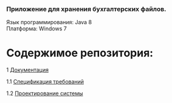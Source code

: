 
### Приложение для хранения бухгалтерских файлов.

Язык программирования: Java 8  
Платформа: Windows 7 

# Содержимое репозитория:

1 [Документация](https://github.com/catherine-yarosh-650501/BookerFiles/tree/master/Docs)  

1.1 [Спецификация требований](https://github.com/catherine-yarosh-650501/BookerFiles/blob/master/Docs/Requirements.md)

1.2 [Проектирование системы](https://github.com/catherine-yarosh-650501/BookerFiles/blob/master/Docs/diagrams/diagrams_di.md)
